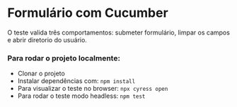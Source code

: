 # Formulário com Cucumber  

O teste valida três comportamentos: submeter formulário, limpar os campos e abrir diretorio do usuário.  

### Para rodar o projeto localmente:   

*  Clonar o projeto 
*  Instalar dependências com: `npm install`  
*  Para visualizar o teste no browser: `npx cyress open`  
*  Para rodar o teste modo headless: `npm test`    
